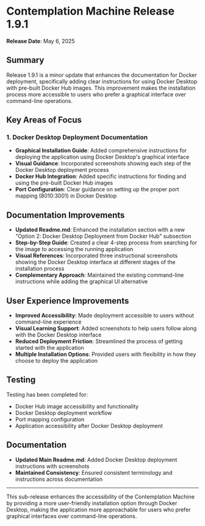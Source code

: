 # Contemplation Machine Release 1.9.1

**Release Date**: May 6, 2025

## Summary

Release 1.9.1 is a minor update that enhances the documentation for Docker deployment, specifically adding clear instructions for using Docker Desktop with pre-built Docker Hub images. This improvement makes the installation process more accessible to users who prefer a graphical interface over command-line operations.

## Key Areas of Focus

### 1. Docker Desktop Deployment Documentation

- **Graphical Installation Guide**: Added comprehensive instructions for deploying the application using Docker Desktop's graphical interface
- **Visual Guidance**: Incorporated screenshots showing each step of the Docker Desktop deployment process
- **Docker Hub Integration**: Added specific instructions for finding and using the pre-built Docker Hub images
- **Port Configuration**: Clear guidance on setting up the proper port mapping (8010:3001) in Docker Desktop

## Documentation Improvements

- **Updated Readme.md**: Enhanced the installation section with a new "Option 2: Docker Desktop Deployment from Docker Hub" subsection
- **Step-by-Step Guide**: Created a clear 4-step process from searching for the image to accessing the running application
- **Visual References**: Incorporated three instructional screenshots showing the Docker Desktop interface at different stages of the installation process
- **Complementary Approach**: Maintained the existing command-line instructions while adding the graphical UI alternative

## User Experience Improvements

- **Improved Accessibility**: Made deployment accessible to users without command-line experience
- **Visual Learning Support**: Added screenshots to help users follow along with the Docker Desktop interface
- **Reduced Deployment Friction**: Streamlined the process of getting started with the application
- **Multiple Installation Options**: Provided users with flexibility in how they choose to deploy the application

## Testing

Testing has been completed for:
- Docker Hub image accessibility and functionality
- Docker Desktop deployment workflow
- Port mapping configuration
- Application accessibility after Docker Desktop deployment

## Documentation

- **Updated Main Readme.md**: Added Docker Desktop deployment instructions with screenshots
- **Maintained Consistency**: Ensured consistent terminology and instructions across documentation

---

This sub-release enhances the accessibility of the Contemplation Machine by providing a more user-friendly installation option through Docker Desktop, making the application more approachable for users who prefer graphical interfaces over command-line operations.